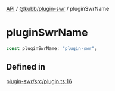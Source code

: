 [API](../../../packages.md) / [@kubb/plugin-swr](../index.md) / pluginSwrName

# pluginSwrName

```ts
const pluginSwrName: "plugin-swr";
```

## Defined in

[plugin-swr/src/plugin.ts:16](https://github.com/kubb-project/kubb/blob/dcebbafbee668a7722775212bce85eec29e39573/packages/plugin-swr/src/plugin.ts#L16)
